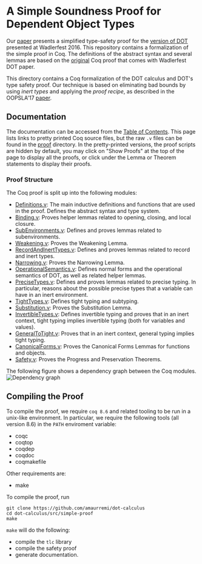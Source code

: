 # A Simple Soundness Proof for Dependent Object Types

Our [paper](https://plg.uwaterloo.ca/~olhotak/pubs/oopsla17.pdf) presents a simplified type-safety proof for the [version of DOT](https://infoscience.epfl.ch/record/215280) presented at Wadlerfest 2016. This repository contains a formalization of the simple proof in Coq. The definitions of the abstract syntax and several lemmas are based on the [original](https://github.com/samuelgruetter/dot-calculus/blob/master/dev/lf/dot_top_bot.v) Coq proof that comes with Wadlerfest DOT paper.

This directory contains a Coq formalization of the DOT calculus and DOT's type safety proof. Our technique is based on eliminating bad bounds by using *inert types* and applying the *proof recipe*, as described in the OOPSLA'17 [paper](https://plg.uwaterloo.ca/~olhotak/pubs/oopsla17.pdf).

## Documentation

The documentation can be accessed from the [Table of Contents](https://amaurremi.github.io/dot-calculus/src/simple-proof/doc/toc.html). This page lists links to pretty printed Coq source files, but the raw `.v` files can be found in the [proof](proof) directory. In the pretty-printed versions, the proof scripts are hidden by default, you may click on "Show Proofs" at the top of the page to display all the proofs, or click under the Lemma or Theorem statements to display their proofs.

### Proof Structure

The Coq proof is split up into the following modules:
  * [Definitions.v](https://amaurremi.github.io/dot-calculus/src/simple-proof/doc/Definitions.html): The main inductive definitions and functions that are used in the proof. Defines the abstract syntax and type system.
  * [Binding.v](https://amaurremi.github.io/dot-calculus/src/simple-proof/doc/Binding.html): Proves helper lemmas related to opening, closing, and local closure.
  * [SubEnvironments.v](SubEnvironments.v): Defines and proves lemmas related to subenvironments.
  * [Weakening.v](https://amaurremi.github.io/dot-calculus/src/simple-proof/doc/Weakening.html): Proves the Weakening Lemma.
  * [RecordAndInertTypes.v](https://amaurremi.github.io/dot-calculus/src/simple-proof/doc/RecordAndInertTypes.html): Defines and proves lemmas related to record and inert types.
  * [Narrowing.v](https://amaurremi.github.io/dot-calculus/src/simple-proof/doc/Narrowing.html): Proves the Narrowing Lemma.
  * [OperationalSemantics.v](https://amaurremi.github.io/dot-calculus/src/simple-proof/doc/OperationalSemantics.html): Defines normal forms and the operational semantics of DOT, as well as related helper lemmas.
  * [PreciseTypes.v](https://amaurremi.github.io/dot-calculus/src/simple-proof/doc/PreciseTypes.html): Defines and proves lemmas related to precise typing. In particular, reasons about the possible precise types that a variable can have in an inert environment.
  * [TightTypes.v](https://amaurremi.github.io/dot-calculus/src/simple-proof/doc/TightTypes.html): Defines tight typing and subtyping.
  * [Substitution.v](https://amaurremi.github.io/dot-calculus/src/simple-proof/doc/Substitution.html): Proves the Substitution Lemma.
  * [InvertibleTypes.v](https://amaurremi.github.io/dot-calculus/src/simple-proof/doc/InvertibleTypes.html): Defines invertible typing and proves that in an inert context, tight typing implies invertible typing (both for variables and values).
  * [GeneralToTight.v](https://amaurremi.github.io/dot-calculus/src/simple-proof/doc/GeneralToTight.html): Proves that in an inert context, general typing implies tight typing.
  * [CanonicalForms.v](https://amaurremi.github.io/dot-calculus/src/simple-proof/doc/CanonicalForms.html): Proves the Canonical Forms Lemmas for functions and objects.
  * [Safety.v](https://amaurremi.github.io/dot-calculus/src/simple-proof/doc/Safety.html): Proves the Progress and Preservation Theorems.

The following figure shows a dependency graph between the Coq modules.
![Dependency graph](https://amaurremi.github.io/dot-calculus/src/simple-proof/doc/graph.png)

## Compiling the Proof

To compile the proof, we require `coq 8.6` and related tooling to be run in a unix-like environment. In particular, we require the following tools (all version 8.6) in the `PATH` enviroment variable:
  * coqc
  * coqtop
  * coqdep
  * coqdoc
  * coqmakefile

Other requirements are:
  * make

To compile the proof, run

    git clone https://github.com/amaurremi/dot-calculus
    cd dot-calculus/src/simple-proof
    make

`make` will do the following:

- compile the `tlc` library
- compile the safety proof
- generate documentation.
